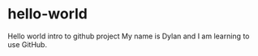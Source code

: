 # hello-world
Hello world intro to github project
My name is Dylan and I am learning to use GitHub.
